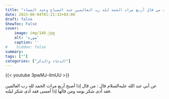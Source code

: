 ```yaml
---
title: "ثواب من قال أربع مرات الحمد لله رب العالمين عند الصباح وعند المساء"
date: 2023-06-04T01:21:13+03:00
draft: false
ShowToc: False
cover:
    image: img/140.jpg
    alt: 'صورة'
    caption: ''
#    hidden: false
summary: 
tags: [""]
categories: ["الدعاء والذكر"]
---
```

{{< youtube 3pwMJ-iImUU >}}  
 <br>
عن أبي عبد الله عليه‌السلام قال : من قال إذا أصبح أربع مرات الحمد لله رب
العالمين فقد أدى شكر يومه ومن قالها إذا أمسى فقد أدى شكر ليلته.

